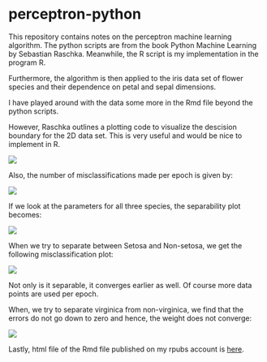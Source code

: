 perceptron-python
=================

This repository contains notes on the perceptron machine learning algorithm. The python scripts are from the book Python Machine Learning by Sebastian Raschka. Meanwhile, the R script is my implementation in the program R.

Furthermore, the algorithm is then applied to the iris data set of flower species and their dependence on petal and sepal dimensions.

I have played around with the data some more in the Rmd file beyond the python scripts.

However, Raschka outlines a plotting code to visualize the descision boundary for the 2D data set. This is very useful and would be nice to implement in R.

![](https://github.com/FyzHsn/perceptron-python/blob/master/Separability_Boundary.png?raw=true)

Also, the number of misclassifications made per epoch is given by:

![](https://github.com/FyzHsn/perceptron-python/blob/master/Misclassifications.png?raw=true)

If we look at the parameters for all three species, the separability plot becomes:

![](https://github.com/FyzHsn/perceptron-python/blob/master/Separability_Boundary_II.png?raw=true)

When we try to separate between Setosa and Non-setosa, we get the following misclassification plot:

![](https://github.com/FyzHsn/perceptron-python/blob/master/Misclassifications_Setosa.png?raw=true)

Not only is it separable, it converges earlier as well. Of course more data points are used per epoch.

When, we try to separate virginica from non-virginica, we find that the errors do not go down to zero and hence, the weight does not converge:

![](https://github.com/FyzHsn/perceptron-python/blob/master/Misclassifications_Virginica.png?raw=true)

Lastly, html file of the Rmd file published on my rpubs account is [here](https://rpubs.com/FaiHas/197581).

